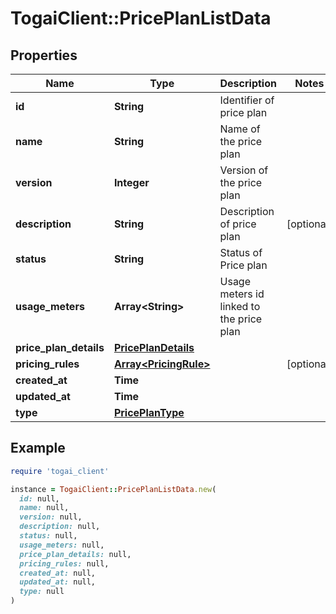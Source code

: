 # TogaiClient::PricePlanListData

## Properties

| Name | Type | Description | Notes |
| ---- | ---- | ----------- | ----- |
| **id** | **String** | Identifier of price plan |  |
| **name** | **String** | Name of the price plan |  |
| **version** | **Integer** | Version of the price plan |  |
| **description** | **String** | Description of price plan | [optional] |
| **status** | **String** | Status of Price plan |  |
| **usage_meters** | **Array&lt;String&gt;** | Usage meters id linked to the price plan |  |
| **price_plan_details** | [**PricePlanDetails**](PricePlanDetails.md) |  |  |
| **pricing_rules** | [**Array&lt;PricingRule&gt;**](PricingRule.md) |  | [optional] |
| **created_at** | **Time** |  |  |
| **updated_at** | **Time** |  |  |
| **type** | [**PricePlanType**](PricePlanType.md) |  |  |

## Example

```ruby
require 'togai_client'

instance = TogaiClient::PricePlanListData.new(
  id: null,
  name: null,
  version: null,
  description: null,
  status: null,
  usage_meters: null,
  price_plan_details: null,
  pricing_rules: null,
  created_at: null,
  updated_at: null,
  type: null
)
```

